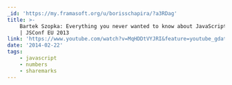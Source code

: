 ```yaml
---
_id: 'https://my.framasoft.org/u/borisschapira/?a3RDag'
title: >-
    Bartek Szopka: Everything you never wanted to know about JavaScript numbers
    | JSConf EU 2013
link: 'https://www.youtube.com/watch?v=MqHDDtVYJRI&feature=youtube_gdata_player'
date: '2014-02-22'
tags:
    - javascript
    - numbers
    - sharemarks
---
```


<div class="markdown"><p></p></div>
